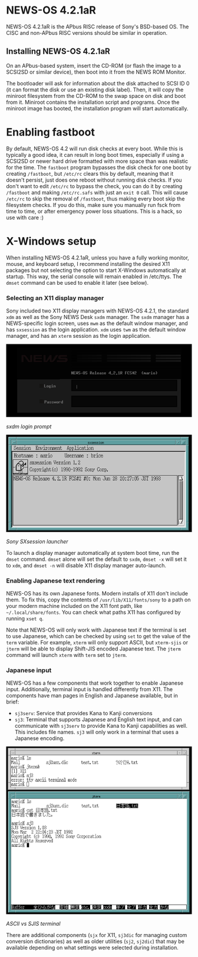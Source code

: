 # NEWS-OS 4.2.1aR
NEWS-OS 4.2.1aR is the APbus RISC release of Sony's BSD-based OS. The CISC and
non-APbus RISC versions should be similar in operation.

## Installing NEWS-OS 4.2.1aR
On an APbus-based system, insert the CD-ROM (or flash the image to a SCSI2SD
or similar device), then boot into it from the NEWS ROM Monitor.

The bootloader will ask for information about the disk attached to SCSI ID 0 (it
can format the disk or use an existing disk label). Then, it will copy the
miniroot filesystem from the CD-ROM to the swap space on disk and boot from it.
Miniroot contains the installation script and programs. Once the miniroot image
has booted, the installation program will start automatically.

# Enabling fastboot
By default, NEWS-OS 4.2 will run disk checks at every boot. While this is typically
a good idea, it can result in long boot times, especially if using a SCSI2SD or newer
hard drive formatted with more space than was realistic for the time. The `fastboot`
program bypasses the disk check for one boot by creating `/fastboot`, but `/etc/rc`
clears this by default, meaning that it doesn't persist, just does one reboot without
running disk checks. If you don't want to edit `/etc/rc` to bypass the check, you can
do it by creating `/fastboot` and making `/etc/rc.safs` with just an `exit 0` call.
This will cause `/etc/rc` to skip the removal of `/fastboot`, thus making every boot
skip the filesystem checks. If you do this, make sure you manually run fsck from time
to time, or after emergency power loss situations. This is a hack, so use with care :)

# X-Windows setup
When installing NEWS-OS 4.2.1aR, unless you have a fully working monitor, mouse,
and keyboard setup, I recommend installing the desired X11 packages but not
selecting the option to start X-Windows automatically at startup. This way, the
serial console will remain enabled in /etc/ttys. The `dmset` command can be used
to enable it later (see below).

### Selecting an X11 display manager
Sony included two X11 display managers with NEWS-OS 4.2.1, the standard `xdm` as
well as the Sony NEWS Desk `sxdm` manager. The `sxdm` manager has a NEWS-specific login
screen, uses `mwm` as the default window manager, and has `sxsession` as the
login application. `xdm` uses `twm` as the default window manager, and has an `xterm`
session as the login application.

![](img/sxdm_login_screen.png)

*sxdm login prompt*

![](img/sxsession.png)

*Sony SXsession launcher*

To launch a display manager automatically at system boot time, run the `dmset` command.
`dmset` alone will set the default to `sxdm`, `dmset -x` will set it to `xdm`, and `dmset -n`
will disable X11 display manager auto-launch.

### Enabling Japanese text rendering
NEWS-OS has its own Japanese fonts. Modern installs of X11 don't include them.
To fix this, copy the contents of `/usr/lib/X11/fonts/sony` to a path on your
modern machine included on the X11 font path, like `~/.local/share/fonts`. You
can check what paths X11 has configured by running `xset q`.

Note that NEWS-OS will only work with Japanese text if the terminal is set to
use Japanese, which can be checked by using `set` to get the value of the `term`
variable. For example, `xterm` will only support ASCII, but `xterm-sjis` or `jterm` will
be able to display Shift-JIS encoded Japanese text. The `jterm` command will
launch `xterm` with `term` set to `jterm`.

### Japanese input
NEWS-OS has a few components that work together to enable Japanese input.
Additionally, terminal input is handled differently from X11. The components
have man pages in English and Japanese available, but in brief:
- `sj3serv`: Service that provides Kana to Kanji conversions
- `sj3`: Terminal that supports Japanese and English text input, and can
   communicate with `sj3serv` to provide Kana to Kanji capabilities as well.
   This includes file names. `sj3` will only work in a terminal that uses a
   Japanese encoding.

![](img/sj3.png)

*ASCII vs SJIS terminal*

There are additional components (`sjx` for X11, `sj3dic` for managing custom
conversion dictionaries) as well as older utilities (`sj2`, `sj2dic`) that may
be available depending on what settings were selected during installation.
